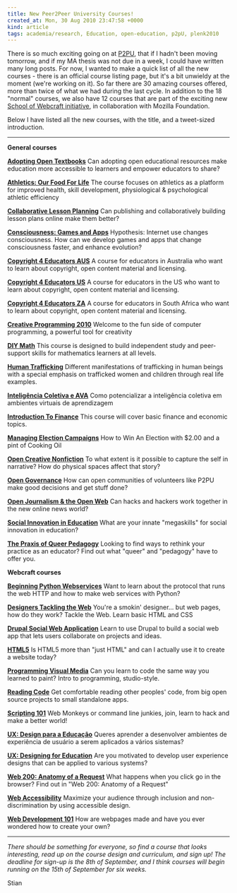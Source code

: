 ```yaml
---
title: New Peer2Peer University Courses!
created_at: Mon, 30 Aug 2010 23:47:58 +0000
kind: article
tags: academia/research, Education, open-education, p2pU, plenk2010
---
```


There is so much exciting going on at [P2PU](http://p2pu.org), that if I
hadn't been moving tomorrow, and if my MA thesis was not due in a week,
I could have written many long posts. For now, I wanted to make a quick
list of all the new courses - there is an official course listing page,
but it's a bit unwieldy at the moment (we're working on it). So far
there are 30 amazing courses offered, more than twice of what we had
during the last cycle. In addition to the 18 "normal" courses, we also
have 12 courses that are part of the exciting new [School of Webcraft
initiative](http://www.drumbeat.org/p2pu-webcraft/about), in
collaboration with Mozilla Foundation.

Below I have listed all the new courses, with the title, and a
tweet-sized introduction.

* * * * *

**General courses**

**[Adopting Open
Textbooks](http://p2pu.org/general/adopting-open-textbooks)** Can
adopting open educational resources make education more accessible to
learners and empower educators to share?

**[Athletics: Our Food For
Life](http://p2pu.org/general/athletics-our-food-life)** The course
focuses on athletics as a platform for improved health, skill
development, physiological & psychological athletic efficiency

**[Collaborative Lesson
Planning](http://p2pu.org/general/collaborative-lesson-planning)** Can
publishing and collaboratively building lesson plans online make them
better?

**[Consciousness: Games and
Apps](http://p2pu.org/general/consciousness-games-and-apps)**
Hypothesis: Internet use changes consciousness. How can we develop games
and apps that change consciousness faster, and enhance evolution?

**[Copyright 4 Educators
AUS](http://p2pu.org/general/copyright-4-educators-aus)** A course for
educators in Australia who want to learn about copyright, open content
material and licensing.

**[Copyright 4 Educators
US](http://p2pu.org/general/copyright-4-educators-us)** A course for
educators in the US who want to learn about copyright, open content
material and licensing.

**[Copyright 4 Educators
ZA](http://p2pu.org/general/copyright-4-educators-za)** A course for
educators in South Africa who want to learn about copyright, open
content material and licensing.

**[Creative Programming
2010](http://p2pu.org/general/creative-programming-2010)** Welcome to
the fun side of computer programming, a powerful tool for creativity

**[DIY Math](http://p2pu.org/general/diy-math)** This course is designed
to build independent study and peer-support skills for mathematics
learners at all levels.

**[Human Trafficking](http://p2pu.org/general/human-trafficking)**
Different manifestations of trafficking in human beings with a special
emphasis on trafficked women and children through real life examples.

**[Inteligência Coletiva e
AVA](http://p2pu.org/general/intelig%C3%AAncia-coletiva-e-ava)** Como
potencializar a inteligência coletiva em ambientes virtuais de
aprendizagem

**[Introduction To
Finance](http://p2pu.org/general/introduction-finance)** This course
will cover basic finance and economic topics.

**[Managing Election
Campaigns](http://p2pu.org/general/managing-election-campaigns)** How to
Win An Election with \$2.00 and a pint of Cooking Oil

**[Open Creative
Nonfiction](http://p2pu.org/general/open-creative-nonfiction)** To what
extent is it possible to capture the self in narrative? How do physical
spaces affect that story?

**[Open Governance](http://p2pu.org/general/open-governance)** How can
open communities of volunteers like P2PU make good decisions and get
stuff done?

**[Open Journalism & the Open
Web](http://p2pu.org/general/open-journalism-open-web)** Can hacks and
hackers work together in the new online news world?

**[Social Innovation in
Education](http://p2pu.org/general/social-innovation-education)** What
are your innate "megaskills" for social innovation in education?

**[The Praxis of Queer
Pedagogy](http://p2pu.org/general/praxis-queer-pedagogy)** Looking to
find ways to rethink your practice as an educator? Find out what "queer"
and "pedagogy" have to offer you.

**Webcraft courses**

**[Beginning Python
Webservices](http://p2pu.org/webcraft/beginning-python-webservices)**
Want to learn about the protocol that runs the web HTTP and how to make
web services with Python?

**[Designers Tackling the
Web](http://p2pu.org/webcraft/designers-tackling-web)** You're a smokin'
designer... but web pages, how do they work? Tackle the Web. Learn basic
HTML and CSS

**[Drupal Social Web
Application](http://p2pu.org/webcraft/drupal-social-web-application)**
Learn to use Drupal to build a social web app that lets users
collaborate on projects and ideas.

**[HTML5](http://p2pu.org/webcraft/html5)** Is HTML5 more than "just
HTML" and can I actually use it to create a website today?

**[Programming Visual
Media](http://p2pu.org/webcraft/programming-visual-media)** Can you
learn to code the same way you learned to paint? Intro to programming,
studio-style.

**[Reading Code](http://p2pu.org/webcraft/reading-code)** Get
comfortable reading other peoples' code, from big open source projects
to small standalone apps.

**[Scripting 101](http://p2pu.org/webcraft/scripting-101)** Web Monkeys
or command line junkies, join, learn to hack and make a better world!

**[UX: Design para a
Educação](http://p2pu.org/webcraft/ux-design-para-educa%C3%A7%C3%A3o)**
Queres aprender a desenvolver ambientes de experiência de usuário a
serem aplicados a vários sistemas?

**[UX: Designing for
Education](http://p2pu.org/webcraft/ux-designing-education)** Are you
motivated to develop user experience designs that can be applied to
various systems?

**[Web 200: Anatomy of a
Request](http://p2pu.org/webcraft/web-200-anatomy-request)** What
happens when you click go in the browser? Find out in "Web 200: Anatomy
of a Request"

**[Web Accessibility](http://p2pu.org/webcraft/web-accessibility)**
Maximize your audience through inclusion and non-discrimination by using
accessible design.

**[Web Development
101](http://p2pu.org/webcraft/web-development-101-community)** How are
webpages made and have you ever wondered how to create your own?

* * * * *

*There should be something for everyone, so find a course that looks
interesting, read up on the course design and curriculum, and sign up!
The deadline for sign-up is the 8th of September, and I think courses
will begin running on the 15th of September for six weeks.*

Stian
